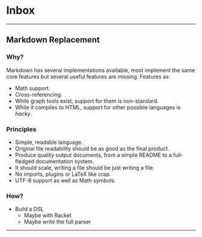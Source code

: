 # Inbox

---

## Markdown Replacement

### Why?

Markdown has several implementations available,
most implement the same core features but several useful features are missing.
Features as:

- Math support.
- Cross-referencing.
- While graph tools exist, support for them is non-standard.
- While it compiles to HTML, support for other possible languages is *hacky*.

### Principles

- Simple, readable language.
- Original file readability should be as good as the final product.
- Produce quality output documents, from a simple README to a full-fledged documentation system.
- It should scale, writing a file should be just writing a file.
- No imports, plugins or LaTeX like crap.
- UTF-8 support as well as Math symbols.

### How?

- Build a DSL
  - Maybe with Racket
  - Maybe write the full parser

---
